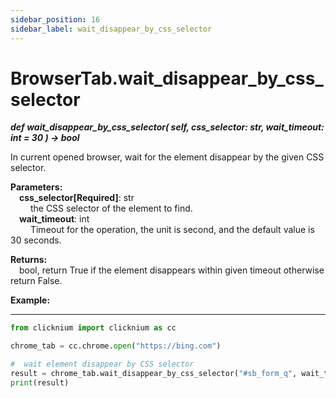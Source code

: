 ```yaml
---
sidebar_position: 16
sidebar_label: wait_disappear_by_css_selector
---
```

# BrowserTab.wait_disappear_by_css_selector
***def wait_disappear_by_css_selector(
        self,
        css_selector: str,
        wait_timeout: int = 30
    ) -> bool***  

In current opened browser, wait for the element disappear by the given CSS selector.

**Parameters:**  
    &emsp;**css_selector[Required]**: str     
        &emsp;&emsp; the CSS selector of the element to find.  
    &emsp;**wait_timeout**: int  
        &emsp;&emsp; Timeout for the operation, the unit is second, and the default value is 30 seconds.   

**Returns:**  
    &emsp;bool, return True if the element disappears within given timeout otherwise return False.  

**Example:**
***
```python
from clicknium import clicknium as cc

chrome_tab = cc.chrome.open("https://bing.com")

#  wait element disappear by CSS selector
result = chrome_tab.wait_disappear_by_css_selector("#sb_form_q", wait_timeout=5)
print(result)

```